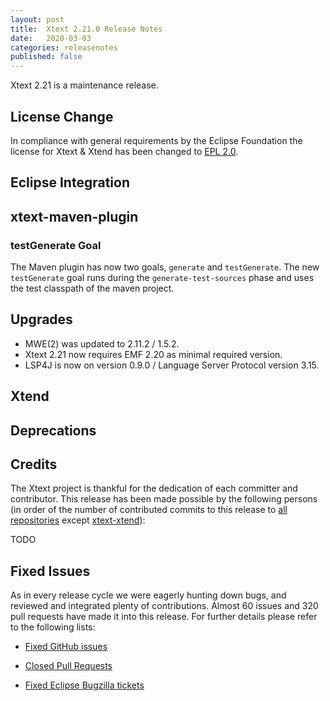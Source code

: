 ```yaml
---
layout: post
title:  Xtext 2.21.0 Release Notes
date:   2020-03-03
categories: releasenotes
published: false
---
```


Xtext 2.21 is a maintenance release.

## License Change

In compliance with general requirements by the Eclipse Foundation the license for Xtext & Xtend has been changed to [EPL 2.0](https://www.eclipse.org/legal/epl-2.0/).

## Eclipse Integration

## xtext-maven-plugin

### testGenerate Goal

The Maven plugin has now two goals, `generate` and `testGenerate`. The new `testGenerate` goal runs during the `generate-test-sources` phase and uses the test classpath of the maven project.

## Upgrades

* MWE(2) was updated to 2.11.2 / 1.5.2.
* Xtext 2.21 now requires EMF 2.20 as minimal required version.
* LSP4J is now on version 0.9.0 / Language Server Protocol version 3.15.

## Xtend

## Deprecations

## Credits

The Xtext project is thankful for the dedication of each committer and contributor. This release has been made possible by the following persons (in order of the number of contributed commits to this release to [all repositories](https://github.com/eclipse/xtext#repositories) except [xtext-xtend](https://github.com/eclipse/xtext-xtend)):

TODO
## Fixed Issues

As in every release cycle we were eagerly hunting down bugs, and reviewed and integrated plenty of contributions. Almost 60 issues and 320 pull requests have made it into this release. For further details please refer to the following lists:

* [Fixed GitHub issues](https://github.com/search?utf8=%E2%9C%93&q=is%3Aissue+milestone%3ARelease_2.21+is%3Aclosed+repo%3Aeclipse%2Fxtext+repo%3Aeclipse%2Fxtext-core+repo%3Aeclipse%2Fxtext-lib+repo%3Aeclipse%2Fxtext-extras+repo%3Aeclipse%2Fxtext-eclipse+repo%3Aeclipse%2Fxtext-idea+repo%3Aeclipse%2Fxtext-web+repo%3Aeclipse%2Fxtext-maven+repo%3Aeclipse%2Fxtext-xtend&type=Issues&ref=searchresults)

* [Closed Pull Requests](https://github.com/search?utf8=%E2%9C%93&q=is%3Apr+milestone%3ARelease_2.21+is%3Aclosed+repo%3Aeclipse%2Fxtext+repo%3Aeclipse%2Fxtext-core+repo%3Aeclipse%2Fxtext-lib+repo%3Aeclipse%2Fxtext-extras+repo%3Aeclipse%2Fxtext-eclipse+repo%3Aeclipse%2Fxtext-idea+repo%3Aeclipse%2Fxtext-web+repo%3Aeclipse%2Fxtext-maven+repo%3Aeclipse%2Fxtext-xtend&type=Issues&ref=searchresults)

* [Fixed Eclipse Bugzilla tickets](https://bugs.eclipse.org/bugs/buglist.cgi?bug_status=RESOLVED&bug_status=VERIFIED&bug_status=CLOSED&classification=Modeling&classification=Tools&columnlist=product%2Ccomponent%2Cassigned_to%2Cbug_status%2Cresolution%2Cshort_desc%2Cchangeddate%2Ckeywords&f0=OP&f1=OP&f3=CP&f4=CP&known_name=Xtext%202.21&list_id=16618269&product=TMF&product=Xtend&query_based_on=Xtext%202.21&query_format=advanced&status_whiteboard=v2.21&status_whiteboard_type=allwordssubstr)
